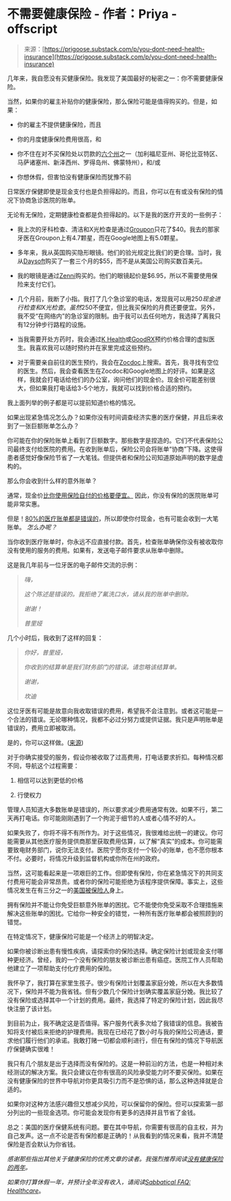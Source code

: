 <!--yml

类别：未分类

日期：2024年05月27日14:54:03

-->

# 不需要健康保险 - 作者：Priya - offscript

> 来源：[https://prigoose.substack.com/p/you-dont-need-health-insurance](https://prigoose.substack.com/p/you-dont-need-health-insurance)

几年来，我自愿没有买健康保险。我发现了美国最好的秘密之一：你不需要健康保险。

当然，如果你的雇主补贴你的健康保险，那么保险可能是值得购买的。但是，如果：

+   你的雇主不提供健康保险，而且

+   你的月度健康保险费用很高，和

+   你不住在对不买保险处以罚款的[六个州](https://blog.healthsherpa.com/which-states-charge-you-penalty-if-dont-have-health-insurance/)之一（加利福尼亚州、哥伦比亚特区、马萨诸塞州、新泽西州、罗得岛州、佛蒙特州），和/或

+   你想休假，但害怕没有健康保险而犹豫不前

日常医疗保健即使是现金支付也是负担得起的。而且，你可以在有或没有保险的情况下协商急诊医院的账单。

无论有无保险，定期健康检查都是负担得起的。以下是我的医疗开支的一些例子：

+   我上次的牙科检查、清洁和X光检查是通过[Groupon](https://www.groupon.com/search?query=dentist)只花了$40。我去的那家牙医在Groupon上有4.7颗星，而在Google地图上有5.0颗星。

+   多年来，我从英国购买隐形眼镜。他们的验光规定比我们的更合理。当时，我从[Daysoft](https://daysoft.com/)购买了一套三个月的$55，而不是从美国公司购买数百美元。

+   我的眼镜是通过[Zenni](https://www.zennioptical.com/)购买的。他们的眼镜起价是$6.95，所以不需要使用保险来支付它们。

+   几个月前，我断了小指。我打了几个急诊室的电话，发现我可以用$250现金进行检查和X光检查。虽然$250不便宜，但比我买保险的月费还要便宜。另外，我不受“在网络内”的急诊室的限制。由于我可以去任何地方，我选择了离我只有12分钟步行路程的设施。

+   当我需要开处方药时，我会通过[K Health](https://khealth.com/)或[GoodRX](https://www.goodrx.com/care)预约价格合理的虚拟医生。我喜欢我可以随时预约并在家里完成这些预约。

+   对于需要亲自前往的医生预约，我会在[Zocdoc](https://www.zocdoc.com/)上搜索。首先，我寻找有空位的医生。然后，我会查看医生在Zocdoc和Google地图上的好评。如果是这样，我就会打电话给他们的办公室，询问他们的现金价。现金价可能差别很大，但如果我打电话给3-5个地方，我就可以找到价格合适的预约。

我上面列举的例子都是可以提前知道价格的情况。

如果出现紧急情况怎么办？如果你没有时间调查经济实惠的医疗保健，并且后来收到了一张巨额账单怎么办？

你可能在你的保险账单上看到了巨额数字。那些数字是捏造的。它们不代表保险公司最终支付给医院的费用。在收到账单后，保险公司会将账单“协商”下降。这使得患者感觉好像保险节省了一大笔钱。但提供者和保险公司知道原始声明的数字是虚构的。

那么你会收到什么样的意外账单？

通常，现金价[比你使用保险自付的价格要便宜。](https://www.ktvb.com/article/news/health/paying-with-cash-or-insurance-little-known-way-to-possibly-save-on-medical-bills/277-3075953b-6e78-4587-8f0c-ef0da35554b2) 因此，你没有保险的医院账单可能非常实惠。

但是！[80%的医疗账单都是错误的](https://www.healthline.com/health-news/80-percent-hospital-bills-have-errors-are-you-being-overcharged#Opaque-prices)，所以即使你付现金，也有可能会收到一大笔账单。 *怎么办呢？*

当你收到医疗账单时，你永远不应直接付款。首先，检查账单确保你没有被收取你没有使用的服务的费用。如果有，发送电子邮件要求从账单中删除。

这是我几年前与一位牙医的电子邮件交流的示例：

> *嗨，*
> 
> *这个陈述是错误的。我拒绝了氟洗口水，请从我的账单中删除。*
> 
> *谢谢！*
> 
> *普里娅*

几个小时后，我收到了这样的回复：

> *你好，普里娅，*
> 
> *你收到的结算单是我们财务部门的错误。请忽略该结算单。*
> 
> *谢谢，*
> 
> *坎迪*

这位牙医有可能是故意向我收取错误的费用，希望我不会注意到。或者这可能是一个合法的错误。无论哪种情况，我都不必过分努力或提供证据。我只是声明账单是错误的，费用立即被取消。

是的，你可以这样做。([来源](https://x.com/generativist/status/1732462998936318184?s=20))

对于你确实接受的服务，假设你被收取了过高费用，打电话要求折扣。每种情况都不同，导航这个过程需要：

1.  相信可以达到更低的价格

1.  行使权力

管理人员知道大多数账单是错误的，所以要求减少费用通常有效。如果不行，第二天再打电话。你可能刚刚遇到了一个拘泥于细节的人或者心情不好的人。

如果失败了，你将不得不有所作为。对于这些情况，我很难给出统一的建议。你可能需要从其他医疗服务提供商那里获取费用估算，以了解“真实”的成本。你可能需要致电财务部门，说你无法支付。医院宁愿你支付一个较小的账单，也不愿你根本不付。必要时，将情况升级到监督机构或你所在州的政府。

当然，这可能看起来是一项艰巨的工作。但即使有保险，你在紧急情况下的共同支付费用可能会非常昂贵。或者你的保险可能拒绝为该程序提供保障。事实上，这些情况发生在有三分之一的[美国被保险人](https://www.healthline.com/health-news/80-percent-hospital-bills-have-errors-are-you-being-overcharged#Opaque-prices)身上。

拥有保险并不能让你免受巨额意外账单的困扰。它不能使你免受采取不合理措施来解决这些账单的困扰。它给你一种安全的错觉，一种所有医疗账单都会被照顾到的错觉。

在特定情况下，健康保险可能是一个经济上的明智决定。

如果你被诊断出患有慢性疾病，请探索你的保险选择。确定保险计划或现金支付哪种更经济。曾经，我的一个没有保险的朋友被诊断出患有癌症。医院工作人员帮助他建立了一项帮助支付化疗费用的保险。

我怀孕了，我打算在家里生孩子。很少有保险计划覆盖家庭分娩，所以在大多数情况下，保险并不能为我省钱。但有少数几个保险计划确实覆盖家庭分娩。我比较了没有保险或选择其中一个计划的费用。最终，我选择了特定的保险计划，因此我尽快注册了该计划。

到目前为止，我不确定这是否值得。客户服务代表多次给了我错误的信息。我被告知将支付被后来拒绝的护理费用。我现在已经花了数小时与我的保险公司通话，要求他们履行他们的承诺。我敢打赌一切都会顺利进行，但在有保险的情况下导航医疗保健确实很难！

我只有几个朋友是出于选择而没有保险的。这是一种前沿的方法，也是一种相对未经测试的解决方案。我只会建议在你有很高的风险承受能力时不要买保险。如果在没有健康保险的世界中导航对你更具吸引力而不是恐惧的话，那么这种选择就是合适的。

如果你对这种方法感兴趣但又想减少风险，可以保留你的保险。但可以探索第一部分列出的一些现金选项。你可能会发现你有更多的选择并且节省了金钱。

总之：美国的医疗保健系统有问题。要在其中导航，你需要有很高的自主权，并为自己发声。这一点不论是否有保险都是正确的！从我看到的情况来看，我并不清楚保险是否会默认为你省钱。

*感谢那些指出其他关于健康保险的优秀文章的读者。我强烈推荐阅读[没有健康保险的两年](https://www.mrmoneymustache.com/2020/11/09/direct-primary-care/)。*

*如果你打算休假一年，并预计全年没有收入，请阅读[Sabbatical FAQ: Healthcare](https://kzhai.substack.com/p/sabbatical-faq-healthcare)*。
